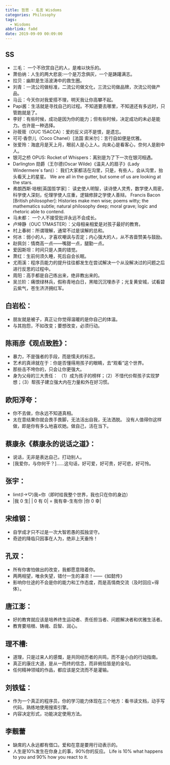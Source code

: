 ```yaml
---
title: 哲思 - 名言 Wisdoms
categories: Philosophy
tags:
  - Wisdoms
abbrlink: fa0d
date: 2019-09-09 00:09:00
---
```


## SS

+ 三毛： 一个不欣赏自己的人，是难以快乐的。
+ 萧伯纳：人生的两大悲哀:一个是万念俱灰，一个是踌躇满志。
+ 拉贝：幽默是生活波涛中的救生圈。
+ 刘青：一流公司做标准，二流公司做文化，三流公司做品牌，次流公司做产品。
+ 马云：今天你对我爱搭不理，明天我让你高攀不起。
+ Papi酱：生活就是寻找自己的过程。不知道要去哪里，不知道还有多远时，只管跑就是了。
+ 李好：有些时候，成功是因为你的能力；但有些时候，决定成功的未必是能力。也许是一种选择。
+ 孙筱筱（OUC 15ACCA）：爱的反义词不是恨，是遗忘。
+ 可可·香奈儿（Coco Chanel）[法国 索米尔]：言行自如便是优雅。
+ 张爱玲：海底月是天上月，眼前人是心上人。向来心是看客心，奈何人是剧中人。
+ 银河之桥 OPUS: Rocket of Whispers：离别是为了下一次在银河相遇。
+ Darlington 勋爵（王尔德(Oscar Wilde)《温夫人的扇子》(Lady Windermere`s fan)）：
  我们大家都活在沟里，只是，有些人，会从沟里，抬头看天上的星星。
  We are all in the gutter, but some of us are looking at the stars.
+ 弗朗西斯·培根[英国哲学家]：
  读史使人明智，读诗使人灵秀，数学使人周密，科学使人深刻，伦理学使人庄重，逻辑修辞之学使人善辩。
  Francis Bacon [British philosopher]: Histories make men wise; poems witty; the mathematics subtle; natural philosophy deep; moral grave; logic and rhetoric able to contend.
+ 马未都： 一个人不接受批评永远不会成长。
+ 卢坤静（OUC 17MASTER）：父母相亲相爱是对孩子最好的教育。
+ 村上春树：所谓理解，通常不过是误解的总和。
+ 何冰：弱小的人，才喜欢嘲讽与否定；内心强大的人，从不吝啬赞美与鼓励。
+ 赵佩剑：情商高一点——嘴甜一点，腿勤一点。
+ 爱因斯坦：时间只是人类的错觉。
+ 萧红：生前何须久睡，死后自会长眠。
+ 尤雨溪：程序员能力的提升往往都发生在尝试解决一个从没解决过的问题之后进行反思的过程中。
+ 周阳：高手都是自己练出来，绝非教出来的。
+ 吴兰阶：痛恨绿林兵，假称青地白日，黑暗沉沉埋赤子；光复黄安城，试看碧云紫气，苍生济济拥红军。

## 白岩松：

+ 朋友就是被子，真正让你觉得温暖的是你自己的体温。
+ 与其抱怨，不如改变；要想改变，必须行动。

## 陈雨彦《观点致胜》：

+ 暴力，不是强者的手段，而是懦夫的标志。
+ 艺术的真谛就在于：你是否懂得用孩子的眼睛，去“观看”这个世界。
+ 那些击不垮你的，只会让你更强大。
+ 身为父母的三大责任：
  （1）成为孩子的榜样；（2）不惜代价帮孩子实现梦想；（3）帮孩子建立强大内在力量和外在好习惯。

## 欧阳浮夸：

+ 你不去做，你永远不知道真相。
+ 太在意结果你就会畏手畏脚，无法活出自我，无法洒脱。
  没有人值得你这样做，即是你有多么地喜欢她。做自己，活在当下。

## 蔡康永《蔡康永的说话之道》：

+ 说话，无非是表达自己，打动别人。
+ [我爱你，与你何干？]……这句话，好可爱，好可贵，好可悲，好可怜。

## 张宇：

+ limt(I→⁡♡)⁡我=你（即时给我整个世界，我也只在你的身边）
+ |我 0 生|
  | 0 有 0| = 我有幸-生有你
  |你 0 幸|

## 宋维钢：

+ 自学成才只不过是一次大智若愚的孤独坚守。
+ 奇迹的降临只因事在人为，绝非上天垂怜！

## 孔双：

+ 所有你害怕做出的改变，我都愿意陪着你。
+ 两两相望，唯余失望，错付一生的凄凉！——《如懿传》
+ 影响你仕途的不会是你的能力和工作态度，而是高情商交流（及时回应+得体）。

## 唐江澎：

+ 好的教育就应该是培养终生运动者、责任担当者、问题解决者和优雅生活者。
+ 教育要培根、铸魂、启智、润心。

## 理不槽:

+ 道理，只是过来人的感慨，是共同经历者的共鸣，而不是小白的行动指南。
+ 真正的康庄大道，是从一而终的信念，而非俯拾皆是的金句。
+ 任何精神领域的作品，都应该是交流而不是灌输。

## 刘铁锰：

+ 作为一个真正的程序员，你的学习能力体现在三个地方：看书读文档，动手写代码，熟练地使用搜索引擎。
+ 内容决定形式，功能决定使用方法。

## 李靓蕾

+ 缺席的人永远都有借口。爱和在意是要用行动表示的。
+ 人生是10%发生在你身上的事，90%你的反应。
  Life is 10% what happens to you and 90% how you react to it.

